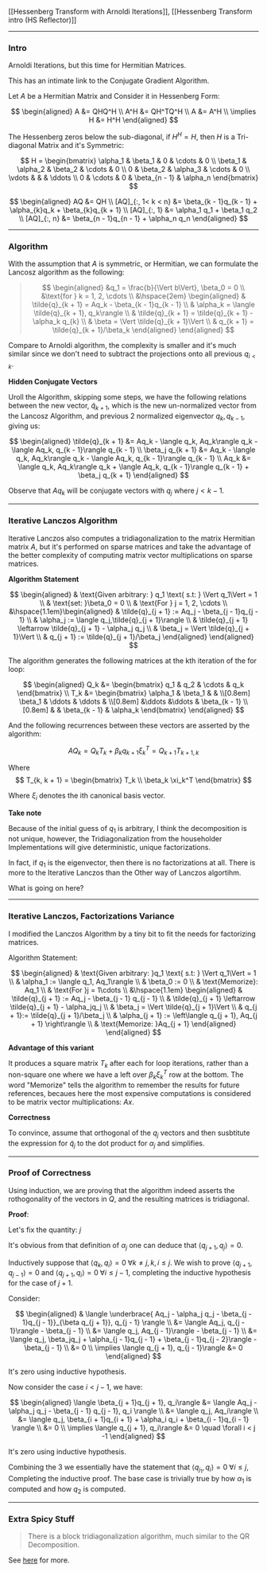 [[Hessenberg Transform with Arnoldi Iterations]],
[[Hessenberg Transform intro (HS Reflector)]]

---
### **Intro**

Arnoldi Iterations, but this time for Hermitian Matrices. 

This has an intimate link to the Conjugate Gradient Algorithm. 

Let $A$ be a Hermitian Matrix and Consider it in Hessenberg Form:

$$
\begin{aligned}
    A &= QHQ^H
    \\
    A^H &= QH^TQ^H
    \\
    A &= A^H
    \\
    \implies H &= H^H
\end{aligned}
$$

The Hessenberg zeros below the sub-diagonal, if $H^H = H$, then $H$ is a Tri-diagonal Matrix and it's Symmetric: 

$$
H = \begin{bmatrix}
    \alpha_1 & \beta_1 & 0 & \cdots & 0
    \\
    \beta_1 & \alpha_2 & \beta_2 & \cdots & 0
    \\
    0 & \beta_2 & \alpha_3 & \cdots & 0
    \\
    \vdots & & & \ddots
    \\
    0 & \cdots & 0 & \beta_{n - 1} & \alpha_n 
\end{bmatrix}
$$

$$
\begin{aligned}
    AQ &= QH
    \\
    [AQ]_{:, 1< k < n} &= \beta_{k - 1}q_{k - 1} + \alpha_{k}q_k + \beta_{k}q_{k + 1}
    \\
    [AQ]_{:, 1} &= \alpha_1 q_1 + \beta_1 q_2
    \\
    [AQ]_{:, n} &= \beta_{n - 1}q_{n - 1} + \alpha_n q_n
\end{aligned}
$$

---
### **Algorithm**
With the assumption that $A$ is symmetric, or Hermitian, we can formulate the Lancosz algorithm as the following: 

> $$
> \begin{aligned}
>     &q_1 = \frac{b}{\Vert b\Vert}, \beta_0 = 0
>     \\
>     &\text{for } k = 1, 2, \cdots
>     \\
>     &\hspace{2em}
>     \begin{aligned}
>         & \tilde{q}_{k + 1} = Aq_k - \beta_{k - 1}q_{k - 1}
>         \\
>         & \alpha_k = \langle \tilde{q}_{k + 1}, q_k\rangle
>         \\
>         & \tilde{q}_{k + 1} = \tilde{q}_{k + 1} - \alpha_k q_{k}
>         \\
>         & \beta = \Vert \tilde{q}_{k + 1}\Vert
>         \\
>         & q_{k + 1} = \tilde{q}_{k + 1}/\beta_k
>     \end{aligned}
> \end{aligned}
> $$

Compare to Arnoldi algorithm, the complexity is smaller and it's much similar since we don't need to subtract the projections onto all previous $q_{i<k}$. 

**Hidden Conjugate Vectors**

Uroll the Algorithm, skipping some steps, we have the following relations between the new vector, $\tilde{q}_{k + 1}$, which is the new un-normalized vector from the Lancosz Algorithm, and previous 2 normalized eigenvector $q_{k}, q_{k - 1}$, giving us: 

$$
\begin{aligned}
    \tilde{q}_{k + 1} &= Aq_k - \langle q_k, Aq_k\rangle q_k - \langle Aq_k, q_{k - 1}\rangle q_{k - 1}
    \\
    \beta_j q_{k + 1} &= Aq_k - \langle q_k, Aq_k\rangle q_k - \langle Aq_k, q_{k - 1}\rangle q_{k - 1}
    \\
    Aq_k &= \langle q_k, Aq_k\rangle q_k + \langle Aq_k, q_{k - 1}\rangle q_{k - 1} + \beta_j q_{k + 1}
\end{aligned}
$$

Observe that $Aq_k$ will be conjugate vectors with $q_j$ where $j < k - 1$. 

---
### **Iterative Lanczos Algorithm**

Iterative Lanczos also computes a tridiagonalization to the matrix Hermitian matrix $A$, but it's performed on sparse matrices and take the advantage of the better complexity of computing matrix vector multiplications on sparse matrices.

**Algorithm Statement**

$$
\begin{aligned}
    & \text{Given arbitrary: } q_1 \text{ s.t: } \Vert q_1\Vert = 1
    \\
    & \text{set: }\beta_0 = 0
    \\
    & \text{For } j = 1, 2, \cdots 
    \\
    &\hspace{1.1em}\begin{aligned}
        & \tilde{q}_{j + 1} := Aq_j - \beta_{j - 1}q_{j - 1}
        \\
        & \alpha_j := \langle q_j,\tilde{q}_{j + 1}\rangle
        \\
        & \tilde{q}_{j + 1} \leftarrow \tilde{q}_{j + 1} - \alpha_j q_j
        \\
        & \beta_j = \Vert \tilde{q}_{j + 1}\Vert
        \\
        & q_{j + 1} := \tilde{q}_{j + 1}/\beta_j
    \end{aligned}
\end{aligned}
$$

The algorithm generates the following matrices at the kth iteration of the for loop: 

$$
\begin{aligned}
    Q_k &= \begin{bmatrix}
        q_1 & q_2 & \cdots & q_k
    \end{bmatrix}
    \\
    T_k &= 
    \begin{bmatrix}
        \alpha_1 & \beta_1 & & 
        \\[0.8em]
        \beta_1 & \ddots & \ddots & 
        \\[0.8em]
        &\ddots &\ddots & \beta_{k - 1}
        \\[0.8em]
        & & \beta_{k - 1} & \alpha_k
    \end{bmatrix}
\end{aligned}
$$

And the following recurrences between these vectors are asserted by the algorithm:

$$
AQ_k = Q_kT_k + \beta_k q_{k + 1}\xi_k^T = Q_{k + 1}T_{k + 1, k}
$$

Where 
$$
T_{k, k + 1} = 
    \begin{bmatrix}
        T_k
        \\
        \beta_k \xi_k^T
    \end{bmatrix}
$$

Where $\xi_i$ denotes the ith canonical basis vector. 

**Take note**

Because of the initial guess of $q_1$ is arbitrary, I think the decomposition is not unique, however, the Tridiagonalization from the householder Implementations will give deterministic, unique factorizations. 

In fact, if $q_1$ is the eigenvector, then there is no factorizations at all. There is more to the Iterative Lanczos than the Other way of Lanczos algortihm. 

What is going on here? 

---
### **Iterative Lanczos, Factorizations Variance**

I modified the Lanczos Algorithm by a tiny bit to fit the needs for factorizing matrices. 

Algorithm Statement: 

$$
\begin{aligned}
    & \text{Given arbitrary: }q_1 \text{ s.t: } \Vert q_1\Vert = 1
    \\
    & \alpha_1 := \langle q_1, Aq_1\rangle
    \\
    & \beta_0 := 0
    \\
    & \text{Memorize}: Aq_1
    \\
    & \text{For }j = 1\cdots
    \\
    &\hspace{1.1em}
    \begin{aligned}
        & \tilde{q}_{j + 1} := Aq_j - \beta_{j - 1} q_{j - 1}
        \\
        & \tilde{q}_{j + 1} \leftarrow \tilde{q}_{j + 1} - \alpha_jq_j
        \\
        & \beta_j = \Vert \tilde{q}_{j + 1}\Vert
        \\
        & q_{j + 1}:= \tilde{q}_{j + 1}/\beta_j
        \\
        & \alpha_{j + 1} := \left\langle q_{j + 1}, Aq_{j + 1} \right\rangle
        \\
        & \text{Memorize: }Aq_{j + 1}
    \end{aligned}
\end{aligned}
$$

**Advantage of this variant**

It produces a square matrix $T_k$ after each for loop iterations, rather than a non-square one where we have a left over $\beta_k\xi_k^T$ row at the bottom. The word "Memorize" tells the algorithm to remember the results for future references, becaues here the most expensive computations is considered to be matrix vector multiplications: $Ax$. 

**Correctness**

To convince, assume that orthogonal of the $q_j$ vectors and then susbtitute the expression for $\tilde{q}_{j}$ to the dot product for $\alpha_j$ and simplifies. 

---
### **Proof of Correctness**

Using induction, we are proving that the algorithm indeed asserts the rothogonality of the vectors in $Q$, and the resulting matrices is tridiagonal. 

**Proof**: 

Let's fix the quantity: $j$

It's obvious from that definition of $\alpha_j$ one can deduce that $\langle q_{j +1}, q_j \rangle = 0$. 

Inductively suppose that $\langle q_k, q_i\rangle = 0\; \forall k \neq j, k, i \le j$. We wish to prove $\langle q_{j + 1}, q_{j - 1}\rangle = 0$ and $\langle q_{j + 1}, q_i\rangle = 0 \; \forall i \le j - 1$, completing the inductive hypothesis for the case of $j + 1$. 

Consider: 

$$
\begin{aligned}
    & \langle 
       \underbrace{ Aq_j - \alpha_j q_j - \beta_{j - 1}q_{j - 1}}_{\beta q_{j + 1}}, q_{j - 1}
    \rangle
    \\
    &= \langle Aq_j, q_{j - 1}\rangle - \beta_{j - 1}
    \\
    &= \langle q_j, Aq_{j - 1}\rangle - \beta_{j - 1}
    \\
    &= \langle q_j, \beta_jq_j + \alpha_{j - 1}q_{j - 1} + \beta_{j - 1}q_{j - 2}\rangle - \beta_{j - 1}
    \\
    &= 0
    \\
    \implies \langle q_{j + 1}, q_{j - 1}\rangle &= 0
\end{aligned}
$$

It's zero using inductive hypothesis. 

Now consider the case $i < j - 1$, we have: 

$$
\begin{aligned}
    \langle \beta_{j + 1}q_{j + 1}, q_i\rangle &= \langle 
        Aq_j - \alpha_j q_j - \beta_{j - 1} q_{j - 1}, q_i
    \rangle
    \\
    &= \langle q_j, Aq_i\rangle
    \\
    &= \langle 
        q_j, \beta_{i + 1}q_{i + 1} + \alpha_i q_i + \beta_{i - 1}q_{i - 1}
    \rangle
    \\
    &= 0
    \\
    \implies \langle q_{j + 1}, q_i\rangle &= 0 \quad \forall i < j -1
\end{aligned}
$$

It's zero using inductive hypothesis. 

Combining the 3 we essentially have the statement that $\langle q_{j _ 1}, q_i\rangle = 0 \; \forall i \le j$, Completing the inductive proof. The base case is trivially true by how $\alpha_1$ is computed and how $q_{2}$ is computed. 



---
### **Extra Spicy Stuff**

> There is a block tridiagonalization algorithm, much similar to the QR Decomposition. 

See [here](http://www.cas.mcmaster.ca/~qiao/publications/spie05.pdf) for more. 
